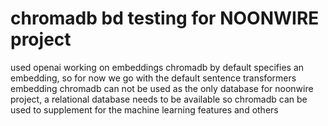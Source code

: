 # chromadb bd testing for NOONWIRE project

used openai
working on embeddings
chromadb by default specifies an embedding, so for now we go with the default sentence transformers embedding
chromadb can not be used as the only database for noonwire project, a relational database needs to be available so chromadb can be used to supplement for the machine learning features and others
